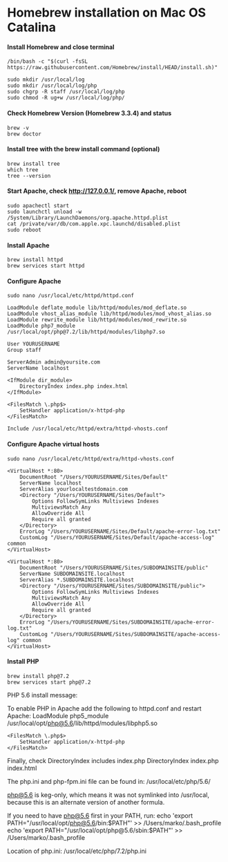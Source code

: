 # Homebrew installation on Mac OS Catalina

#### Install Homebrew and close terminal

``` console
/bin/bash -c "$(curl -fsSL https://raw.githubusercontent.com/Homebrew/install/HEAD/install.sh)"

sudo mkdir /usr/local/log
sudo mkdir /usr/local/log/php
sudo chgrp -R staff /usr/local/log/php
sudo chmod -R ug+w /usr/local/log/php/
```

#### Check Homebrew Version (Homebrew 3.3.4) and status

``` console
brew -v
brew doctor
```

#### Install tree with the brew install command (optional)

``` console
brew install tree
which tree
tree --version
```

#### Start Apache, check http://127.0.0.1/, remove Apache, reboot

``` console
sudo apachectl start
sudo launchctl unload -w /System/Library/LaunchDaemons/org.apache.httpd.plist
cat /private/var/db/com.apple.xpc.launchd/disabled.plist
sudo reboot
```



#### Install Apache

``` console
brew install httpd
brew services start httpd
```

#### Configure Apache

``` console
sudo nano /usr/local/etc/httpd/httpd.conf
```

``` apacheconf
LoadModule deflate_module lib/httpd/modules/mod_deflate.so
LoadModule vhost_alias_module lib/httpd/modules/mod_vhost_alias.so
LoadModule rewrite_module lib/httpd/modules/mod_rewrite.so
LoadModule php7_module /usr/local/opt/php@7.2/lib/httpd/modules/libphp7.so

User YOURUSERNAME
Group staff

ServerAdmin admin@yoursite.com
ServerName localhost

<IfModule dir_module>
    DirectoryIndex index.php index.html
</IfModule>

<FilesMatch \.php$>
    SetHandler application/x-httpd-php
</FilesMatch>

Include /usr/local/etc/httpd/extra/httpd-vhosts.conf
```

#### Configure Apache virtual hosts

``` console
sudo nano /usr/local/etc/httpd/extra/httpd-vhosts.conf
```

``` apacheconf
<VirtualHost *:80>
    DocumentRoot "/Users/YOURUSERNAME/Sites/Default"
    ServerName localhost
    ServerAlias yourlocaltestdomain.com
    <Directory "/Users/YOURUSERNAME/Sites/Default">
        Options FollowSymLinks Multiviews Indexes
        MultiviewsMatch Any
        AllowOverride All
        Require all granted
    </Directory>
    ErrorLog "/Users/YOURUSERNAME/Sites/Default/apache-error-log.txt"
    CustomLog "/Users/YOURUSERNAME/Sites/Default/apache-access-log" common
</VirtualHost>

<VirtualHost *:80>
    DocumentRoot "/Users/YOURUSERNAME/Sites/SUBDOMAINSITE/public"
    ServerName SUBDOMAINSITE.localhost
    ServerAlias *.SUBDOMAINSITE.localhost
    <Directory "/Users/YOURUSERNAME/Sites/SUBDOMAINSITE/public">
        Options FollowSymLinks Multiviews Indexes
        MultiviewsMatch Any
        AllowOverride All
        Require all granted
    </Directory>
    ErrorLog "/Users/YOURUSERNAME/Sites/SUBDOMAINSITE/apache-error-log.txt"
    CustomLog "/Users/YOURUSERNAME/Sites/SUBDOMAINSITE/apache-access-log" common
</VirtualHost>

```

#### Install PHP

``` console
brew install php@7.2
brew services start php@7.2
```

PHP 5.6 install message:

To enable PHP in Apache add the following to httpd.conf and restart Apache:
    LoadModule php5_module /usr/local/opt/php@5.6/lib/httpd/modules/libphp5.so

    <FilesMatch \.php$>
        SetHandler application/x-httpd-php
    </FilesMatch>

Finally, check DirectoryIndex includes index.php
    DirectoryIndex index.php index.html

The php.ini and php-fpm.ini file can be found in:
    /usr/local/etc/php/5.6/

php@5.6 is keg-only, which means it was not symlinked into /usr/local,
because this is an alternate version of another formula.

If you need to have php@5.6 first in your PATH, run:
  echo 'export PATH="/usr/local/opt/php@5.6/bin:$PATH"' >> /Users/marko/.bash_profile
  echo 'export PATH="/usr/local/opt/php@5.6/sbin:$PATH"' >> /Users/marko/.bash_profile
  

Location of php.ini:
/usr/local/etc/php/7.2/php.ini
